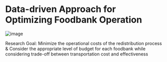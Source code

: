 #  Data-driven Approach for Optimizing Foodbank Operation
![image](https://github.com/bizsooin/UPDVRP_MC/assets/119101783/57c23faa-fd37-468a-91e9-68d8befe73cb)


Research Goal: Minimize the operational costs of the redistribution process & Consider the appropriate level of budget for each foodbank while considering trade-off between transportation cost and effectiveness

